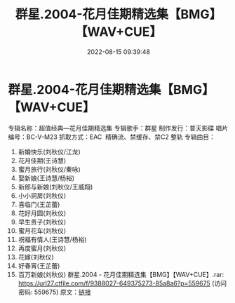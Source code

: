 ﻿---
title: 群星.2004-花月佳期精选集【BMG】【WAV+CUE】
date: 2022-08-15 09:39:48
categories: WAV车载音乐、镜像
tags: 华语中文
---
# 群星.2004-花月佳期精选集【BMG】【WAV+CUE】

专辑名称：超值经典—花月佳期精选集
专辑歌手：群星
制作发行：普天影碟
唱片编号：BC-V-M23
抓取方式：EAC  精确流、禁缓存、禁C2 整轨
专辑曲目：
01. 新婚快乐(刘秋仪/江龙)
02. 花月佳期(王诗慧)
03. 蜜月旅行(刘秋仪/秦咏)
04. 娶新娘(王诗慧/杨裕)
05. 新郎与新娘(刘秋仪/王威翔)
06. 小小洞房(刘秋仪)
07. 喜临门(王芷蕾)
08. 花好月圆(刘秋仪)
09. 早生贵子(刘秋仪)
10. 蜜月花车(刘秋仪)
11. 祝福有情人(王诗慧/杨裕)
12. 再度蜜月(刘秋仪)
13. 花嫁(刘秋仪)
14. 好春宵(王芷蕾)
15. 百万新娘(刘秋仪)
群星.2004 - 花月佳期精选集【BMG】【WAV+CUE】.rar:
https://url27.ctfile.com/f/9388027-649375273-85a8a6?p=559675
(访问密码: 559675)
原文：[链接](https://blog.sina.com.cn/s/blog_1647c7e7601030yvq.html)